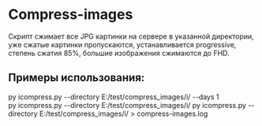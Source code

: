 # Compress-images

<p>Скрипт сжимает все JPG картинки на сервере в указанной директории, уже сжатые картинки пропускаются, устанавливается progressive, степень сжатия 85%, большие изображения сжимаются до FHD.</p>
<h2>Примеры использования:</h2>
py icompress.py --directory E:/test/compress_images/i/  --days 1<br>
py icompress.py --directory E:/test/compress_images/i/
py icompress.py --directory E:/test/compress_images/i/ > compress-images.log

